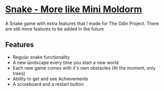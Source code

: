 # [Snake - More like Mini Moldorm](https://cdn.rawgit.com/magfurulabeer/the_odin_project/master/2.%20Web%20Development%20101/etch-a-sketch/index.html)
A Snake game with extra features that I made for The Odin Project. There are still more features to be added in the future

## Features
* Regular snake functionality
* A new landscape every time you start a new world
* Each new game comes with it's own obstacles (At the moment, only trees)
* Ability to get and see Achievements
* A scoreboard and a restart button

